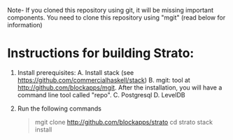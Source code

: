 
Note- If you cloned this repository using git, it will be missing important components.  You need to clone this repository using "mgit" (read below for information)

Instructions for building Strato:
====================================

1. Install prerequisites:
   A. Install stack (see https://github.com/commercialhaskell/stack)
   B. mgit: tool at http://github.com/blockapps/mgit.  After the installation, you will have a command line tool called "repo".
   C. Postgresql
   D. LevelDB

2. Run the following commands

   > mgit clone http://github.com/blockapps/strato
   > cd strato
   > stack install
